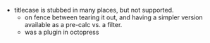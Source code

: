 
- titlecase is stubbed in many places, but not supported.
  - on fence between tearing it out, and having a simpler version available as a pre-calc vs. a filter.
  - was a plugin in octopress


